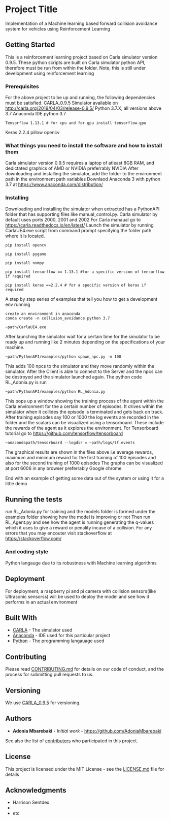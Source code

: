 
# Project Title

Implementation of a Machine learning based forward collision avoidance system for vehicles using Reinforcement Learning

## Getting Started
This is a reinforcement learning project based on Carla simulator version 0.9.5. These python scripts are built on Carla simulator python API, therefore must be run from within the folder.
Note, this is still under development using reinforcement learning

### Prerequisites
For the above project to be up and running, the following dependencies must be satisfied.
CARLA_0.9.5 Simulator available on http://carla.org/2019/04/03/release-0.9.5/
Python 3.7.X, all versions above 3.7
Anaconda IDE python 3.7
```
Tensorflow 1.13.1 # for cpu and for gpu install tensorflow-gpu
```
Keras 2.2.4
pillow
opencv 

### What things you need to install the software and how to install them
Carla simulator version 0.9.5 requires a laptop of atleast 8GB RAM, and dedictated graphics of AMD or NVIDIA preferrably NVIDIA
After downloading and installing the simulator, add the folder to the environment path in the environment path variables
Downlaod Anaconda 3 with python 3.7 at https://www.anaconda.com/distribution/


### Installing
Downloading and installing the simulator when extracted has a PythonAPI folder that has supporting files like manual_control.py.
Carla simulator by default uses ports 2000, 2001 and 2002
For Carla manaual go to https://carla.readthedocs.io/en/latest/
Launch the simulator by running CarlaUE4.exe script from command prompt specifying the folder path where it is located.

```
pip install opencv
```
```
pip install pygame
```
```
pip install numpy
```
```
pip install tensorflow == 1.13.1 #for a specific version of tensorflow if required
```
```
pip install keras ==2.2.4 # for a specific version of keras if required
```

A step by step series of examples that tell you how to get a development env running

```
create an environment in anaconda
conda create -n collision_avoidance python 3.7
```

```
~path/CarlaUE4.exe
```
After launching the simulator wait for a certain time for the simulator to be ready up and running like 2 minutes depending on the specifications of your machine.

```
~path/PythonAPI/examples/python spawn_npc.py -n 100
```
This adds 100 npcs to the simulator and they move randomly within the simulator.
After the Client is able to connect to the Server and the npcs can be destroyed and the simulator launched again.
The python code RL_Adonia.py is run
```
~path/PythonAPI/examples/python RL_Adonia.py
```
This pops up a window showing the training process of the agent within the Carla environment for the a certain number of episodes. It drives within the simulator when it collides the episode is terminated and gets back on track.
After training episodes say 100 or 1000 the log events are recorded in the folder and the scalars can be visualized using a tensorboard.
These include the rewards of the agent as it explores the environment.
For Tensorboard tutorial go to https://github.com/tensorflow/tensorboard

```
~anacondapath/tensorboard --logdir = ~path/logs/tf.events
```
The graphical results are shown in the files above i.e average rewards, maximum and minimum reward for the first training of 100 episodes and also for the second training of 1000 episodes
The graphs can be visualized at port 6006 in any browser preferrably Google chrome

End with an example of getting some data out of the system or using it for a little demo

## Running the tests

run RL_Adonia.py for training and the models folder is formed under the examples folder showing how the model is improving or not
Then run RL_Agent.py and see how the agent is running generating the q-values which it uses to give a reward or penality incase of a collision.
For any errors that you may encouter visit stackoverflow at https://stackoverflow.com/

### And coding style

Python langauge due to its robustness with Machine learning algorithms

## Deployment

For deployment, a raspberry pi and pi camera with collision sensors(like Ultrasonic sensorss) will be used to deploy the model and see how it performs in an actual environment

## Built With

* [CARLA](http://carla.org/) - The simulator used
* [Anaconda](https://www.anaconda.com/distribution/) - IDE used for this particular project
* [Python](https://www.python.org/) - The programming langauage used

## Contributing

Please read [CONTRIBUTING.md](https://gist.github.com/PurpleBooth/b24679402957c63ec426) for details on our code of conduct, and the process for submitting pull requests to us.

## Versioning

We use [CARLA_0.9.5](http://carla.org/2019/04/03/release-0.9.5/) for versioning.

## Authors

* **Adonia Mbarebaki** - *Initial work* - https://github.com/AdoniaMbarebaki

See also the list of [contributors](https://github.com/simonry14/) who participated in this project.

## License

This project is licensed under the MIT License - see the [LICENSE.md](LICENSE.md) file for details

## Acknowledgments

* Harrison Sentdex
* 
* etc


